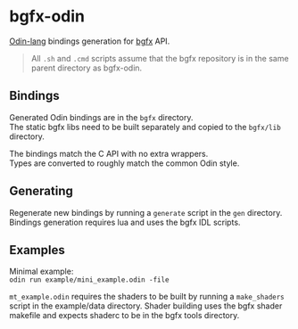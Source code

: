# bgfx-odin

[Odin-lang](https://github.com/odin-lang/Odin) bindings generation for [bgfx](https://github.com/bkaradzic/bgfx) API.

> All `.sh` and `.cmd` scripts assume that the bgfx repository is in the same parent directory as bgfx-odin.


## Bindings

Generated Odin bindings are in the `bgfx` directory.  
The static bgfx libs need to be built separately and copied to the `bgfx/lib` directory.

The bindings match the C API with no extra wrappers.  
Types are converted to roughly match the common Odin style.


## Generating

Regenerate new bindings by running a `generate` script in the `gen` directory.  
Bindings generation requires lua and uses the bgfx IDL scripts.


## Examples

Minimal example:  
`odin run example/mini_example.odin -file`

`mt_example.odin` requires the shaders to be built by running a `make_shaders` script in the example/data directory. Shader building uses the bgfx shader makefile and expects shaderc to be in the bgfx tools directory.
